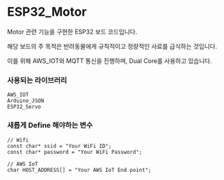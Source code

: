 # ESP32_Motor
Motor 관련 기능을 구현한 ESP32 보드 코드입니다.


해당 보드의 주 목적은 반려동물에게 규칙적이고 정량적인 사료를 급식하는 것입니다.


이를 위해 AWS_IOT와 MQTT 통신을 진행하며, Dual Core를 사용하고 있습니다.


### 사용되는 라이브러리
```
AWS_IOT
Arduino_JSON
ESP32_Servo
```

### 새롭게 Define 해야하는 변수
```
// Wifi
const char* ssid = "Your WiFi ID";
const char* password = "Your WiFi Password";

// AWS IoT
char HOST_ADDRESS[] = "Your AWS IoT End point";
```
